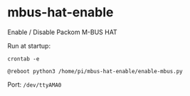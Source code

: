 # mbus-hat-enable
Enable / Disable Packom M-BUS HAT

Run at startup:

`crontab -e`

`@reboot python3 /home/pi/mbus-hat-enable/enable-mbus.py`

Port: `/dev/ttyAMA0`
